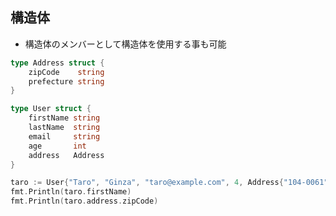 
## 構造体

* 構造体のメンバーとして構造体を使用する事も可能

```go
type Address struct {
	zipCode    string
	prefecture string
}

type User struct {
	firstName string
	lastName  string
	email     string
	age       int
	address   Address
}

```

```go
taro := User{"Taro", "Ginza", "taro@example.com", 4, Address{"104-0061", "東京都"}}
fmt.Println(taro.firstName)
fmt.Println(taro.address.zipCode)
```
